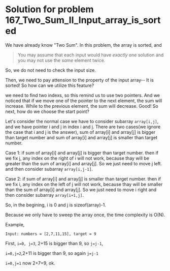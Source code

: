 # Solution for problem 167_Two_Sum_II_Input_array_is_sorted

We have already know "Two Sum". In this problem, the array is sorted, and

> You may assume that each input would have *exactly* one solution and you may not use the *same* element twice.

So, we do not need to check the input size. 

Then, we need to pay attension to the property of the input array-- It is sorted! So how can we utilize this feature?

we need to find two indexs, so this remind us to use two pointers. And we noticed that if we move one of the pointer to the next element, the sum will increase. While to the previous element, the sum will decrease. Good! So next, how do we choose the start point?

Let's consider the normal case we have to consider subarray `array[i,j]`, and we have pointer i and j in index i and j. There are two cases(we ignore the case that i and j is the answer), sum of array[i] and array[j] is bigger than target number and sum of array[i] and array[j] is smaller than target number. 

Case 1: if sum of array[i] and array[j] is bigger than target number. then if we fix j, any index on the right of i will not work, because thay will be greater than the sum of array[i] and array[j]. So we just need to move j left. and then consider subarray `array[i,j-1]`.

Case 2: if sum of array[i] and array[j] is smaller than target number. then if we fix i, any index on the left of j will not work, because thay will be smaller than the sum of array[i] and array[j]. So we just need to move i right and then consider subarray `array[i+1,j]`.

So, in the begining, i is 0 and j is sizeof(array)-1.

Because we only have to sweep the array once, the time complexity is O(N).

Example,

`Input: numbers = [2,7,11,15], target = 9`

First, `i=0, j=3`, 2+15 is bigger than 9, so `j=j-1`,

`i=0,j=2`,2+11 is bigger than 9, so again `j=j-1`

`i=0,j=1` now 2+7=9, ok.